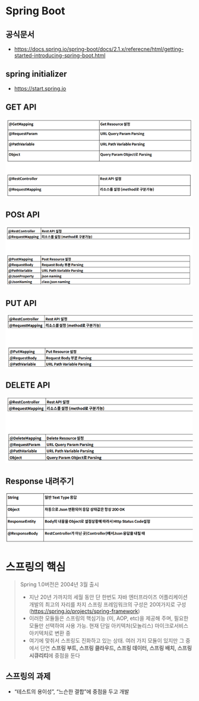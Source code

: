 # Spring Boot

## 공식문서

- https://docs.spring.io/spring-boot/docs/2.1.x/referecne/html/getting-started-introducing-spring-boot.html


## spring initializer

- https://start.spring.io

## GET API

![get](../img/getApi.png)

## POSt API

![post](../img/postApi.png)

## PUT API

![put](../img/putApi.png)

## DELETE API

![delete](../img/deleteApi.png)

## Response 내려주기

![response](../img/response.png)

# 스프링의 핵심


> Spring 1.0버전은 2004년 3월 출시
>   - 지난 20년 가까지의 세월 동안 단 한번도 자바 엔터프라이즈 어플리케이션 개발의 최고의 자리를 차지 
> 스프링 프레임워크의 구성은 20여가지로 구성 (https://spring.io/projects/spring-framework)
>   - 이러한 모듈들은 스프링의 핵심기능 (미, AOP, etc)을 제공해 주며, 필요한 모듈만 선택하여 사용 가능.
> 현재 단일 아키텍처(모놀리스) 마이크로서비스 아키텍처로 변환 중
>   - 여기에 맞취서 스프링도 진화하고 있는 상태.
> 여러 가지 모듈이 있지만 그 중에서 단연 **스프링 부트, 스프링 클라우드, 스프링 데이터, 스프링 배치, 스프링 시큐리티**에 중점을 둔다


## 스프링의 과제

- “테스트의 용이성”, “느슨한 결합”에 중점을 두고 개발
  
